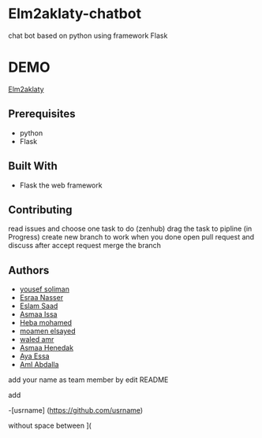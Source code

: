 # Elm2aklaty-chatbot
chat bot based on python using framework Flask

# DEMO
[Elm2aklaty](https://lit-scrubland-97874.herokuapp.com/)

## Prerequisites
* python
* Flask

## Built With
* Flask the web framework

## Contributing
read issues and choose one task to do
(zenhub) drag the task to pipline (in Progress)
create new branch to work 
when you done open pull request and discuss
after accept request merge the branch

## Authors
* [yousef soliman](https://github.com/yousef-soliman)
* [Esraa Nasser](https://github.com/esraa-nasser)
* [Eslam Saad](https://github.com/EslamSa)
* [Asmaa Issa](https://github.com/Asmaa-Issa)
* [Heba mohamed](https://github.com/HebaGadElRab)
* [moamen elsayed](https://github.com/moamenelsayed)
* [waled amr](https://github.com/waled-amr)
* [Asmaa Henedak](https://github.com/asmaaHenidak)
* [Aya Essa](https://github.com/ayaessa)
* [Aml Abdalla](https://github.com/amlabdalla)


add your name as team member by edit README

add 

-[usrname] (https://github.com/usrname)

without space between ](
